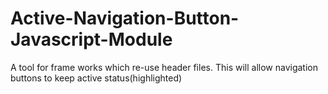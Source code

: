 Active-Navigation-Button-Javascript-Module
==========================================

A tool for frame works which re-use header files. This will allow navigation buttons to keep active status(highlighted)
